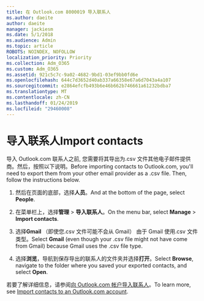 ```yaml
---
title: 在 Outlook.com 8000019 导入联系人
ms.author: daeite
author: daeite
manager: jackiesm
ms.date: 5/1/2018
ms.audience: Admin
ms.topic: article
ROBOTS: NOINDEX, NOFOLLOW
localization_priority: Priority
ms.collection: Adm_O365
ms.custom: Adm_O365
ms.assetid: 921c5c7c-9a02-4682-9bd1-03ef9bb0fd6e
ms.openlocfilehash: 644c7d3652d40ab337a66358e67a6d7043a4a107
ms.sourcegitcommit: e2864efcfb493b6e46b662b746661a61232bdba7
ms.translationtype: MT
ms.contentlocale: zh-CN
ms.lasthandoff: 01/24/2019
ms.locfileid: "29460008"
---
```

# <a name="import-contacts"></a><span data-ttu-id="efe9e-102">导入联系人</span><span class="sxs-lookup"><span data-stu-id="efe9e-102">Import contacts</span></span>

<span data-ttu-id="efe9e-p101">导入 Outlook.com 联系人之前, 您需要将其导出为.csv 文件其他电子邮件提供商。然后，按照以下说明。</span><span class="sxs-lookup"><span data-stu-id="efe9e-p101">Before importing contacts to Outlook.com, you'll need to export them from your other email provider as a .csv file. Then, follow the instructions below.</span></span>
  
1. <span data-ttu-id="efe9e-105">然后在页面的底部，选择**人员**。</span><span class="sxs-lookup"><span data-stu-id="efe9e-105">And at the bottom of the page, select **People**.</span></span> 
    
2. <span data-ttu-id="efe9e-106">在菜单栏上，选择**管理** \> **导入联系人**。</span><span class="sxs-lookup"><span data-stu-id="efe9e-106">On the menu bar, select **Manage** \> **Import contacts**.</span></span> 
    
3. <span data-ttu-id="efe9e-107">选择**Gmail** （即使您.csv 文件可能不会从 Gmail） 由于 Gmail 使用.csv 文件类型。</span><span class="sxs-lookup"><span data-stu-id="efe9e-107">Select **Gmail** (even though your .csv file might not have come from Gmail) because Gmail uses the .csv file type.</span></span> 
    
4. <span data-ttu-id="efe9e-108">选择**浏览**，导航到保存导出的联系人的文件夹并选择**打开**。</span><span class="sxs-lookup"><span data-stu-id="efe9e-108">Select **Browse**, navigate to the folder where you saved your exported contacts, and select **Open**.</span></span> 
    
<span data-ttu-id="efe9e-109">若要了解详细信息，请参阅[向 Outlook.com 帐户导入联系人](https://go.microsoft.com/fwlink/p/?linkid=873136)。</span><span class="sxs-lookup"><span data-stu-id="efe9e-109">To learn more, see [Import contacts to an Outlook.com account](https://go.microsoft.com/fwlink/p/?linkid=873136).</span></span>
  

